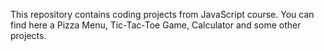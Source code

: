 This repository contains coding projects from JavaScript course. You can find here a Pizza Menu, Tic-Tac-Toe Game, Calculator and some other projects.

